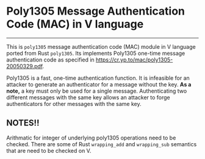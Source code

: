 # Poly1305 Message Authentication Code (MAC) in V language
--------------------------------------------------------

This is `poly1305` message authentication code (MAC) module in V language
ported from Rust `poly1305`. Its implements Poly1305 one-time message authentication code as
specified in https://cr.yp.to/mac/poly1305-20050329.pdf.

Poly1305 is a fast, one-time authentication function. It is infeasible for an
attacker to generate an authenticator for a message without the key. 
<b>As a note,</b> a key must only be used for a single message. 
Authenticating two different messages with the same key allows an attacker 
to forge authenticators for other messages with the same key.



NOTES!!
-------
Arithmatic for integer  of underlying poly1305 operations need to be checked. 
There are some of Rust `wrapping_add` and `wrapping_sub` semantics that 
are need to be checked on V.